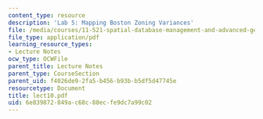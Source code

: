 ```yaml
---
content_type: resource
description: 'Lab 5: Mapping Boston Zoning Variances'
file: /media/courses/11-521-spatial-database-management-and-advanced-geographic-information-systems-spring-2003/6e839872849ac68c88ecfe9dc7a99c02_lect10.pdf
file_type: application/pdf
learning_resource_types:
- Lecture Notes
ocw_type: OCWFile
parent_title: Lecture Notes
parent_type: CourseSection
parent_uid: f4026de9-2fa5-b456-b93b-b5df5d47745e
resourcetype: Document
title: lect10.pdf
uid: 6e839872-849a-c68c-88ec-fe9dc7a99c02
---
```

